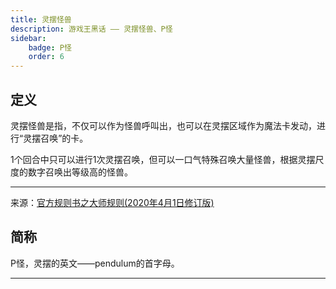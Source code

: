 ```yaml
---
title: 灵摆怪兽
description: 游戏王黑话 —— 灵摆怪兽、P怪
sidebar:
    badge: P怪
    order: 6
---
```



## 定义

灵摆怪兽是指，不仅可以作为怪兽呼叫出，也可以在灵摆区域作为魔法卡发动，进行“灵摆召唤”的卡。  

1个回合中只可以进行1次灵摆召唤，但可以一口气特殊召唤大量怪兽，根据灵摆尺度的数字召唤出等级高的怪兽。

---
来源：[官方规则书之大师规则(2020年4月1日修订版)](https://www.yugioh-card-cn.com/playing)

## 简称

P怪，灵摆的英文——pendulum的首字母。

---

<!-- :::note
有时也用做动词，例如:“将神童P到灵摆区。”
::: -->
